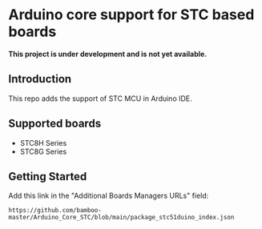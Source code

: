 # Arduino core support for STC based boards

**This project is under development and is not yet available.**

## Introduction

This repo adds the support of STC MCU in Arduino IDE.

## Supported boards

- STC8H Series
- STC8G Series

## Getting Started

Add this link in the "Additional Boards Managers URLs" field:

```
https://github.com/bamboo-master/Arduino_Core_STC/blob/main/package_stc51duino_index.json
```
